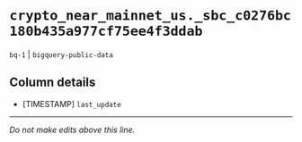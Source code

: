 # `crypto_near_mainnet_us._sbc_c0276bc180b435a977cf75ee4f3ddab`
`bq-1` | `bigquery-public-data`

## Column details
* [TIMESTAMP] `last_update`

-------------------------------------------------------------------------------
*Do not make edits above this line.*
